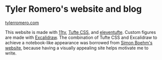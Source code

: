 # Tyler Romero's website and blog
[tylerromero.com](https://www.tylerromero.com/)

This website is made with <a href="https://www.11ty.dev/">11ty</a>, <a href="https://edwardtufte.github.io/tufte-css/">Tufte CSS</a>, and <a href="https://github.com/nerdhaus/eleventufte/tree/main">eleventufte</a>. Custom figures are made with <a href="https://excalidraw.com/">Excalidraw</a>. The combination of Tufte CSS and Excalidraw to achieve a notebook-like appearance was borrowed from <a href="https://siboehm.com/">Simon Boehm's website</a>, because having a visually appealing site helps motivate me to write.
